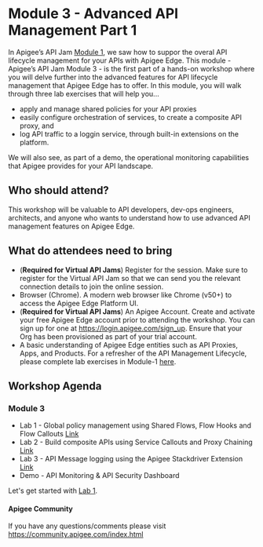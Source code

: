 # Module 3 - Advanced API Management Part 1

In Apigee’s API Jam [Module 1](../Module-1), we saw how to suppor the overal API lifecycle management for your APIs with Apigee Edge.
This module - Apigee’s API Jam Module 3 - is the first part of a hands-on workshop where you will delve further into the advanced features for API lifecycle management that Apigee Edge has to offer. In this module, you will walk through three lab exercises that will help you...
* apply and manage shared policies for your API proxies 
* easily configure orchestration of services, to create a composite API proxy, and
* log API traffic to a loggin service, through built-in extensions on the platform.

We will also see, as part of a demo, the operational monitoring capabilities that Apigee provides for your API landscape.

## Who should attend?
This workshop will be valuable to API developers, dev-ops engineers, architects, and anyone who wants to understand how to use advanced API management features on Apigee Edge.

## What do attendees need to bring
- (**Required for Virtual API Jams**) Register for the session. Make sure to register for the Virtual API Jam so that we can send you the relevant connection details to join the online session.
- Browser (Chrome). A modern web browser like Chrome (v50+) to access the Apigee Edge Platform UI.
- (**Required for Virtual API Jams**) An Apigee Account. Create and activate your free Apigee Edge account prior to attending the workshop. You can sign up for one at https://login.apigee.com/sign_up. Ensure that your Org has been provisioned as part of your trial account.
- A basic understanding of Apigee Edge entities such as API Proxies, Apps, and Products. For a refresher of the API Management Lifecycle, please complete lab exercises in Module-1 [here](../Module-1).

## Workshop Agenda

### Module 3
* Lab 1 - Global policy management using Shared Flows, Flow Hooks and Flow Callouts [Link](./Labs/Lab%201)
* Lab 2 - Build composite APIs using Service Callouts and Proxy Chaining [Link](./Labs/Lab%202)
* Lab 3 - API Message logging using the Apigee Stackdriver Extension [Link](./Labs/Lab%203)
* Demo - API Monitoring & API Security Dashboard

Let's get started with [Lab 1](./Labs/Lab%201).

#### Apigee Community 
If you have any questions/comments please visit https://community.apigee.com/index.html
